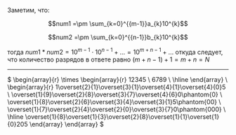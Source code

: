 Заметим, что:

$$num1 =\pm \sum_{k=0}^{{m-1}}a_{k}10^{k}$$

$$num2 =\pm \sum_{k=0}^{{n-1}}b_{k}10^{k}$$

тогда $num1 * num2 = 10^{m-1} \cdot 10^{n-1} + \ldots = 10^{m + n - 1} + \ldots$ откуда следует, что количество разрядов в ответе равно $(m + n - 1) + 1 = m + n = N$


_____

$ \begin{array}{r} \times \begin{array}{r} 12345 \\ 6789 \\ \hline \end{array} \\ \begin{array}{r} 1\overset{2}{1}\overset{3}{1}\overset{4}{1}\overset{4}{0}5 \\ \overset{1}{9}\overset{2}{8}\overset{3}{7}\overset{4}{6}0\phantom{0} \\ \overset{1}{8}\overset{2}{6}\overset{3}{4}\overset{3}{1}5\phantom{00} \\ \overset{1}{7}\overset{2}{4}\overset{2}{0}\overset{3}{7}0\phantom{000} \\ \hline \overset{1}{8}\overset{1}{3}\overset{2}{8}\overset{1}{1}\overset{1}{0}205 \end{array} \end{array} $
